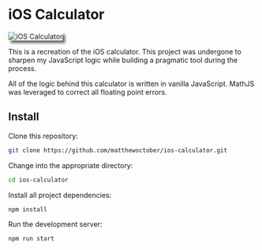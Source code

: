 <link href="style.css" rel="stylesheet" />

# iOS Calculator

<img src="https://www.matthewoctober.com/static/20fd17d40b7440522dccb24a5babda2e/7b279/calculator.png" alt="iOS Calculator" style="box-shadow: 5px 5px 5px rgba(0, 0, 0, 0.6)" />

This is a recreation of the iOS calculator. This project was undergone to sharpen my JavaScript logic while building a pragmatic tool during the process.

All of the logic behind this calculator is written in vanilla JavaScript. MathJS was leveraged to correct all floating point errors.

## Install

Clone this repository:

```bash
git clone https://github.com/matthewoctober/ios-calculator.git
```

Change into the appropriate directory:

```bash
cd ios-calculator
```

Install all project dependencies:

```bash
npm install
```

Run the development server:

```bash
npm run start
```
